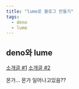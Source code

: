 ```yaml
---
title: "lume로 블로그 만들기"
tags:
  - deno
  - lume
---
```


## deno와 lume

[소개글 #1](https://jhyeok.com/deno-experience/)
[소개글 #2](https://han41858.tistory.com/55)

몬가... 몬가 일어나고있음??